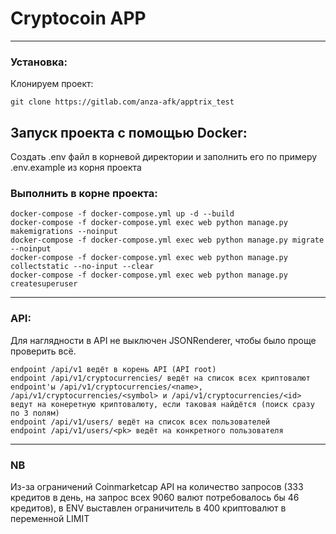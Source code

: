 # Cryptocoin APP
____
### Установка:

Клонируем проект:

    git clone https://gitlab.com/anza-afk/apptrix_test

## Запуск проекта с помощью Docker:

Создать .env файл в корневой директории и заполнить его по примеру .env.example из корня проекта

### Выполнить в корне проекта:

    docker-compose -f docker-compose.yml up -d --build
    docker-compose -f docker-compose.yml exec web python manage.py makemigrations --noinput
    docker-compose -f docker-compose.yml exec web python manage.py migrate --noinput
    docker-compose -f docker-compose.yml exec web python manage.py collectstatic --no-input --clear
    docker-compose -f docker-compose.yml exec web python manage.py createsuperuser

____ 
### API:

Для наглядности в API не выключен JSONRenderer, чтобы было проще проверить всё.  

    endpoint /api/v1 ведёт в корень API (API root)  
    endpoint /api/v1/cryptocurrencies/ ведёт на список всех криптовалют  
    endpoint'ы /api/v1/cryptocurrencies/<name>, /api/v1/cryptocurrencies/<symbol> и /api/v1/cryptocurrencies/<id>  
    ведут на конеретную криптовалюту, если таковая найдётся (поиск сразу по 3 полям)  
    endpoint /api/v1/users/ ведёт на список всех пользователей  
    endpoint /api/v1/users/<pk> ведёт на конкретного пользователя  

____
### NB
Из-за ограничений Coinmarketcap API на количество запросов (333 кредитов в день, на запрос всех 9060 валют потребовалось бы 46 кредитов), в ENV выставлен ограничитель в 400 криптовалют в переменной LIMIT
